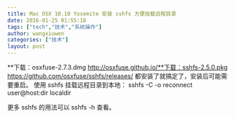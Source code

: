```yaml
---
title: Mac OSX 10.10 Yosemite 安装 sshfs 方便挂载远程目录
date: 2016-01-25 01:55:18
tags: ["tech","技术","系统操作"]
author: wangxiuwen
categories: ["技术"]
layout: post
---
```


**下载：osxfuse-2.7.3.dmg http://osxfuse.github.io/**下载：sshfs-2.5.0.pkg https://github.com/osxfuse/sshfs/releases/
都安装了就搞定了，安装后可能需要重启。
使用 sshfs 挂载远程目录到本地：
sshfs -C -o reconnect user@host:dir localdir

更多 sshfs 的用法可以 sshfs -h 查看。

